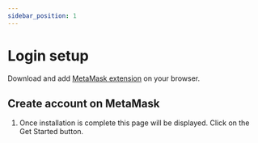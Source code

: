 ```yaml
---
sidebar_position: 1
---
```


# Login setup

Download and add [MetaMask extension](https://chrome.google.com/webstore/detail/metamask/nkbihfbeogaeaoehlefnkodbefgpgknn?hl=en) on your browser.

## Create account on MetaMask

1.  Once installation is complete this page will be displayed. Click on the Get Started button.

